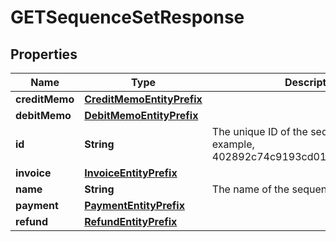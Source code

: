 

# GETSequenceSetResponse



## Properties

| Name | Type | Description | Notes |
|------------ | ------------- | ------------- | -------------|
|**creditMemo** | [**CreditMemoEntityPrefix**](CreditMemoEntityPrefix.md) |  |  [optional] |
|**debitMemo** | [**DebitMemoEntityPrefix**](DebitMemoEntityPrefix.md) |  |  [optional] |
|**id** | **String** | The unique ID of the sequence set. For example, 402892c74c9193cd014c96bbe7c101f9.  |  [optional] |
|**invoice** | [**InvoiceEntityPrefix**](InvoiceEntityPrefix.md) |  |  [optional] |
|**name** | **String** | The name of the sequence set.  |  [optional] |
|**payment** | [**PaymentEntityPrefix**](PaymentEntityPrefix.md) |  |  [optional] |
|**refund** | [**RefundEntityPrefix**](RefundEntityPrefix.md) |  |  [optional] |



